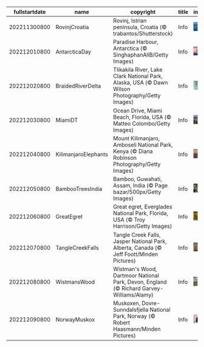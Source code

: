 |fullstartdate|name|copyright|title|image|
|--|--|--|--|--|
202211300800|RovinjCroatia|Rovinj, Istrian peninsula, Croatia (© trabantos/Shutterstock)|Info|![](/en-AU/2022/12/202211300800RovinjCroatia.jpg)|
202212010800|AntarcticaDay|Paradise Harbour, Antarctica (© SinghaphanAllB/Getty Images)|Info|![](/en-AU/2022/12/202212010800AntarcticaDay.jpg)|
202212020800|BraidedRiverDelta|Tlikakila River, Lake Clark National Park, Alaska, USA (© Dawn Wilson Photography/Getty Images)|Info|![](/en-AU/2022/12/202212020800BraidedRiverDelta.jpg)|
202212030800|MiamiDT|Ocean Drive, Miami Beach, Florida, USA (© Matteo Colombo/Getty Images)|Info|![](/en-AU/2022/12/202212030800MiamiDT.jpg)|
202212040800|KilimanjaroElephants|Mount Kilimanjaro, Amboseli National Park, Kenya (© Diana Robinson Photography/Getty Images)|Info|![](/en-AU/2022/12/202212040800KilimanjaroElephants.jpg)|
202212050800|BambooTreesIndia|Bamboo, Guwahati, Assam, India (© Page bazar/500px/Getty Images)|Info|![](/en-AU/2022/12/202212050800BambooTreesIndia.jpg)|
202212060800|GreatEgret|Great egret, Everglades National Park, Florida, USA (© Troy Harrison/Getty Images)|Info|![](/en-AU/2022/12/202212060800GreatEgret.jpg)|
202212070800|TangleCreekFalls|Tangle Creek Falls, Jasper National Park, Alberta, Canada (© Jeff Foott/Minden Pictures)|Info|![](/en-AU/2022/12/202212070800TangleCreekFalls.jpg)|
202212080800|WistmansWood|Wistman's Wood, Dartmoor National Park, Devon, England (© Richard Garvey-Williams/Alamy)|Info|![](/en-AU/2022/12/202212080800WistmansWood.jpg)|
202212090800|NorwayMuskox|Muskoxen, Dovre-Sunndalsfjella National Park, Norway (© Robert Haasmann/Minden Pictures)|Info|![](/en-AU/2022/12/202212090800NorwayMuskox.jpg)|
